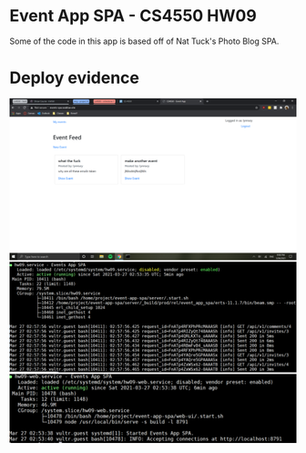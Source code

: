 # Event App SPA - CS4550 HW09

Some of the code in this app is based off of Nat Tuck's Photo Blog SPA.

# Deploy evidence

![home](https://github.com/lemartin19/event-app-spa/blob/main/home.PNG?raw=true)
![hw09.service live w/ request messages](https://github.com/lemartin19/event-app-spa/blob/main/hw09.service.PNG?raw=true)
![hw09-web.service live w/ request messages](https://github.com/lemartin19/event-app-spa/blob/main/hw09-web.service.PNG?raw=true)
